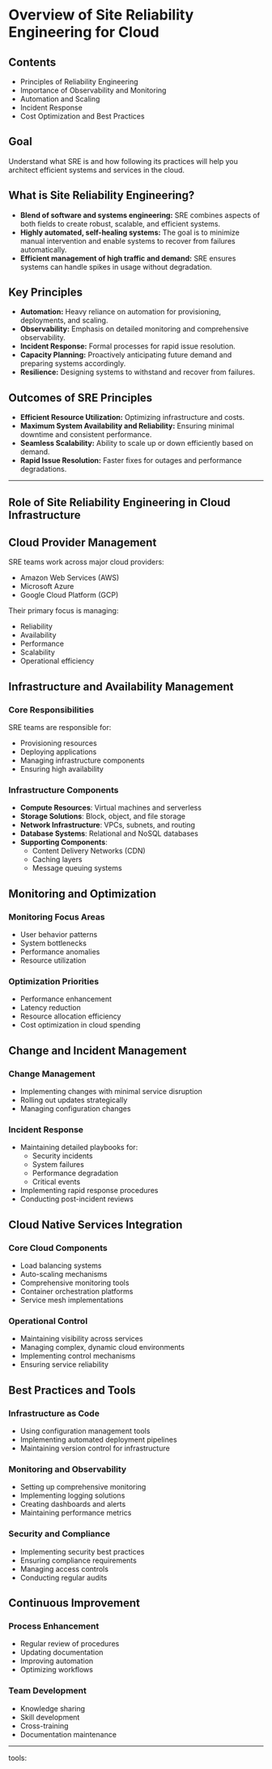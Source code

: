 # Overview of Site Reliability Engineering for Cloud

## Contents
- Principles of Reliability Engineering
- Importance of Observability and Monitoring
- Automation and Scaling
- Incident Response
- Cost Optimization and Best Practices

## Goal

Understand what SRE is and how following its practices will help you architect efficient systems and services in the cloud.

## What is Site Reliability Engineering?

- **Blend of software and systems engineering:** SRE combines aspects of both fields to create robust, scalable, and efficient systems.
- **Highly automated, self-healing systems:** The goal is to minimize manual intervention and enable systems to recover from failures automatically.
- **Efficient management of high traffic and demand:** SRE ensures systems can handle spikes in usage without degradation.

## Key Principles

- **Automation:** Heavy reliance on automation for provisioning, deployments, and scaling.
- **Observability:** Emphasis on detailed monitoring and comprehensive observability.
- **Incident Response:** Formal processes for rapid issue resolution.
- **Capacity Planning:** Proactively anticipating future demand and preparing systems accordingly.
- **Resilience:** Designing systems to withstand and recover from failures.

## Outcomes of SRE Principles

- **Efficient Resource Utilization:** Optimizing infrastructure and costs.
- **Maximum System Availability and Reliability:** Ensuring minimal downtime and consistent performance.
- **Seamless Scalability:** Ability to scale up or down efficiently based on demand.
- **Rapid Issue Resolution:** Faster fixes for outages and performance degradations.

---
## Role of Site Reliability Engineering in Cloud Infrastructure

## Cloud Provider Management

SRE teams work across major cloud providers:
- Amazon Web Services (AWS)
- Microsoft Azure
- Google Cloud Platform (GCP)

Their primary focus is managing:
- Reliability
- Availability
- Performance
- Scalability
- Operational efficiency

## Infrastructure and Availability Management

### Core Responsibilities
SRE teams are responsible for:
- Provisioning resources
- Deploying applications
- Managing infrastructure components
- Ensuring high availability

### Infrastructure Components
- **Compute Resources**: Virtual machines and serverless
- **Storage Solutions**: Block, object, and file storage
- **Network Infrastructure**: VPCs, subnets, and routing
- **Database Systems**: Relational and NoSQL databases
- **Supporting Components**:
  - Content Delivery Networks (CDN)
  - Caching layers
  - Message queuing systems

## Monitoring and Optimization

### Monitoring Focus Areas
- User behavior patterns
- System bottlenecks
- Performance anomalies
- Resource utilization

### Optimization Priorities
- Performance enhancement
- Latency reduction
- Resource allocation efficiency
- Cost optimization in cloud spending

## Change and Incident Management

### Change Management
- Implementing changes with minimal service disruption
- Rolling out updates strategically
- Managing configuration changes

### Incident Response
- Maintaining detailed playbooks for:
  - Security incidents
  - System failures
  - Performance degradation
  - Critical events
- Implementing rapid response procedures
- Conducting post-incident reviews

## Cloud Native Services Integration

### Core Cloud Components
- Load balancing systems
- Auto-scaling mechanisms
- Comprehensive monitoring tools
- Container orchestration platforms
- Service mesh implementations

### Operational Control
- Maintaining visibility across services
- Managing complex, dynamic cloud environments
- Implementing control mechanisms
- Ensuring service reliability

## Best Practices and Tools

### Infrastructure as Code
- Using configuration management tools
- Implementing automated deployment pipelines
- Maintaining version control for infrastructure

### Monitoring and Observability
- Setting up comprehensive monitoring
- Implementing logging solutions
- Creating dashboards and alerts
- Maintaining performance metrics

### Security and Compliance
- Implementing security best practices
- Ensuring compliance requirements
- Managing access controls
- Conducting regular audits

## Continuous Improvement

### Process Enhancement
- Regular review of procedures
- Updating documentation
- Improving automation
- Optimizing workflows

### Team Development
- Knowledge sharing
- Skill development
- Cross-training
- Documentation maintenance

---
tools:

